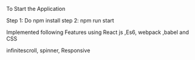 To Start the Application 

Step 1: 
Do npm install
step 2: 
npm run start

Implemented following Features using React js ,Es6, webpack ,babel and CSS

infinitescroll,
spinner,
Responsive

